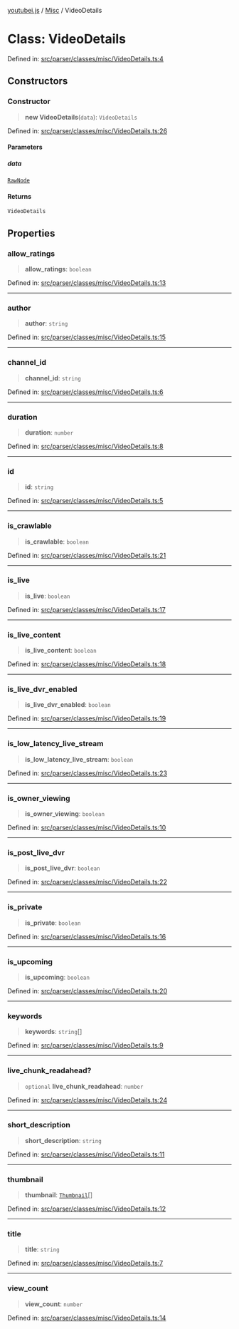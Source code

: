 [youtubei.js](../../../../README.md) / [Misc](../README.md) / VideoDetails

# Class: VideoDetails

Defined in: [src/parser/classes/misc/VideoDetails.ts:4](https://github.com/LuanRT/YouTube.js/blob/0733f60b57877f6b8b87dfd5cc6195b5085f5c09/src/parser/classes/misc/VideoDetails.ts#L4)

## Constructors

### Constructor

> **new VideoDetails**(`data`): `VideoDetails`

Defined in: [src/parser/classes/misc/VideoDetails.ts:26](https://github.com/LuanRT/YouTube.js/blob/0733f60b57877f6b8b87dfd5cc6195b5085f5c09/src/parser/classes/misc/VideoDetails.ts#L26)

#### Parameters

##### data

[`RawNode`](../../../../type-aliases/RawNode.md)

#### Returns

`VideoDetails`

## Properties

### allow\_ratings

> **allow\_ratings**: `boolean`

Defined in: [src/parser/classes/misc/VideoDetails.ts:13](https://github.com/LuanRT/YouTube.js/blob/0733f60b57877f6b8b87dfd5cc6195b5085f5c09/src/parser/classes/misc/VideoDetails.ts#L13)

***

### author

> **author**: `string`

Defined in: [src/parser/classes/misc/VideoDetails.ts:15](https://github.com/LuanRT/YouTube.js/blob/0733f60b57877f6b8b87dfd5cc6195b5085f5c09/src/parser/classes/misc/VideoDetails.ts#L15)

***

### channel\_id

> **channel\_id**: `string`

Defined in: [src/parser/classes/misc/VideoDetails.ts:6](https://github.com/LuanRT/YouTube.js/blob/0733f60b57877f6b8b87dfd5cc6195b5085f5c09/src/parser/classes/misc/VideoDetails.ts#L6)

***

### duration

> **duration**: `number`

Defined in: [src/parser/classes/misc/VideoDetails.ts:8](https://github.com/LuanRT/YouTube.js/blob/0733f60b57877f6b8b87dfd5cc6195b5085f5c09/src/parser/classes/misc/VideoDetails.ts#L8)

***

### id

> **id**: `string`

Defined in: [src/parser/classes/misc/VideoDetails.ts:5](https://github.com/LuanRT/YouTube.js/blob/0733f60b57877f6b8b87dfd5cc6195b5085f5c09/src/parser/classes/misc/VideoDetails.ts#L5)

***

### is\_crawlable

> **is\_crawlable**: `boolean`

Defined in: [src/parser/classes/misc/VideoDetails.ts:21](https://github.com/LuanRT/YouTube.js/blob/0733f60b57877f6b8b87dfd5cc6195b5085f5c09/src/parser/classes/misc/VideoDetails.ts#L21)

***

### is\_live

> **is\_live**: `boolean`

Defined in: [src/parser/classes/misc/VideoDetails.ts:17](https://github.com/LuanRT/YouTube.js/blob/0733f60b57877f6b8b87dfd5cc6195b5085f5c09/src/parser/classes/misc/VideoDetails.ts#L17)

***

### is\_live\_content

> **is\_live\_content**: `boolean`

Defined in: [src/parser/classes/misc/VideoDetails.ts:18](https://github.com/LuanRT/YouTube.js/blob/0733f60b57877f6b8b87dfd5cc6195b5085f5c09/src/parser/classes/misc/VideoDetails.ts#L18)

***

### is\_live\_dvr\_enabled

> **is\_live\_dvr\_enabled**: `boolean`

Defined in: [src/parser/classes/misc/VideoDetails.ts:19](https://github.com/LuanRT/YouTube.js/blob/0733f60b57877f6b8b87dfd5cc6195b5085f5c09/src/parser/classes/misc/VideoDetails.ts#L19)

***

### is\_low\_latency\_live\_stream

> **is\_low\_latency\_live\_stream**: `boolean`

Defined in: [src/parser/classes/misc/VideoDetails.ts:23](https://github.com/LuanRT/YouTube.js/blob/0733f60b57877f6b8b87dfd5cc6195b5085f5c09/src/parser/classes/misc/VideoDetails.ts#L23)

***

### is\_owner\_viewing

> **is\_owner\_viewing**: `boolean`

Defined in: [src/parser/classes/misc/VideoDetails.ts:10](https://github.com/LuanRT/YouTube.js/blob/0733f60b57877f6b8b87dfd5cc6195b5085f5c09/src/parser/classes/misc/VideoDetails.ts#L10)

***

### is\_post\_live\_dvr

> **is\_post\_live\_dvr**: `boolean`

Defined in: [src/parser/classes/misc/VideoDetails.ts:22](https://github.com/LuanRT/YouTube.js/blob/0733f60b57877f6b8b87dfd5cc6195b5085f5c09/src/parser/classes/misc/VideoDetails.ts#L22)

***

### is\_private

> **is\_private**: `boolean`

Defined in: [src/parser/classes/misc/VideoDetails.ts:16](https://github.com/LuanRT/YouTube.js/blob/0733f60b57877f6b8b87dfd5cc6195b5085f5c09/src/parser/classes/misc/VideoDetails.ts#L16)

***

### is\_upcoming

> **is\_upcoming**: `boolean`

Defined in: [src/parser/classes/misc/VideoDetails.ts:20](https://github.com/LuanRT/YouTube.js/blob/0733f60b57877f6b8b87dfd5cc6195b5085f5c09/src/parser/classes/misc/VideoDetails.ts#L20)

***

### keywords

> **keywords**: `string`[]

Defined in: [src/parser/classes/misc/VideoDetails.ts:9](https://github.com/LuanRT/YouTube.js/blob/0733f60b57877f6b8b87dfd5cc6195b5085f5c09/src/parser/classes/misc/VideoDetails.ts#L9)

***

### live\_chunk\_readahead?

> `optional` **live\_chunk\_readahead**: `number`

Defined in: [src/parser/classes/misc/VideoDetails.ts:24](https://github.com/LuanRT/YouTube.js/blob/0733f60b57877f6b8b87dfd5cc6195b5085f5c09/src/parser/classes/misc/VideoDetails.ts#L24)

***

### short\_description

> **short\_description**: `string`

Defined in: [src/parser/classes/misc/VideoDetails.ts:11](https://github.com/LuanRT/YouTube.js/blob/0733f60b57877f6b8b87dfd5cc6195b5085f5c09/src/parser/classes/misc/VideoDetails.ts#L11)

***

### thumbnail

> **thumbnail**: [`Thumbnail`](Thumbnail.md)[]

Defined in: [src/parser/classes/misc/VideoDetails.ts:12](https://github.com/LuanRT/YouTube.js/blob/0733f60b57877f6b8b87dfd5cc6195b5085f5c09/src/parser/classes/misc/VideoDetails.ts#L12)

***

### title

> **title**: `string`

Defined in: [src/parser/classes/misc/VideoDetails.ts:7](https://github.com/LuanRT/YouTube.js/blob/0733f60b57877f6b8b87dfd5cc6195b5085f5c09/src/parser/classes/misc/VideoDetails.ts#L7)

***

### view\_count

> **view\_count**: `number`

Defined in: [src/parser/classes/misc/VideoDetails.ts:14](https://github.com/LuanRT/YouTube.js/blob/0733f60b57877f6b8b87dfd5cc6195b5085f5c09/src/parser/classes/misc/VideoDetails.ts#L14)
